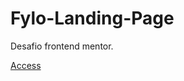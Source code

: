# Fylo-Landing-Page
Desafio frontend mentor.

<a href="https://ericrdgs.github.io/Fylo-Landing-Page/"> Access </a>
